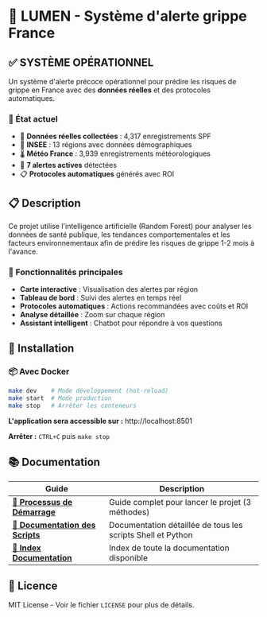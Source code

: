 # 🚨 LUMEN - Système d'alerte grippe France

## ✅ SYSTÈME OPÉRATIONNEL

Un système d'alerte précoce opérationnel pour prédire les risques de grippe en France avec des **données réelles** et des protocoles automatiques.

### 🎯 État actuel
- 🏥 **Données réelles collectées** : 4,317 enregistrements SPF
- 👥 **INSEE** : 13 régions avec données démographiques  
- 🌡️ **Météo France** : 3,939 enregistrements météorologiques
- 🚨 **7 alertes actives** détectées
- 📋 **Protocoles automatiques** générés avec ROI

## 📋 Description

Ce projet utilise l'intelligence artificielle (Random Forest) pour analyser les données de santé publique, les tendances comportementales et les facteurs environnementaux afin de prédire les risques de grippe 1-2 mois à l'avance.

### 🎯 Fonctionnalités principales

-   **Carte interactive** : Visualisation des alertes par région
-   **Tableau de bord** : Suivi des alertes en temps réel
-   **Protocoles automatiques** : Actions recommandées avec coûts et ROI
-   **Analyse détaillée** : Zoom sur chaque région
-   **Assistant intelligent** : Chatbot pour répondre à vos questions

## 🚀 Installation

### 📦 Avec Docker

```bash
make dev    # Mode développement (hot-reload)
make start  # Mode production
make stop   # Arrêter les conteneurs
```

**L'application sera accessible sur :** http://localhost:8501

**Arrêter :** `CTRL+C` puis `make stop`

## 📚 Documentation

| Guide                                         | Description                                                    |
| --------------------------------------------- | -------------------------------------------------------------- |
| **[🚀 Processus de Démarrage](docs/PROCESSUS_DEMARRAGE.md)** | Guide complet pour lancer le projet (3 méthodes) |
| **[📜 Documentation des Scripts](docs/SCRIPTS.md)** | Documentation détaillée de tous les scripts Shell et Python |
| **[📖 Index Documentation](docs/README.md)** | Index de toute la documentation disponible |

## 📄 Licence

MIT License - Voir le fichier `LICENSE` pour plus de détails.
